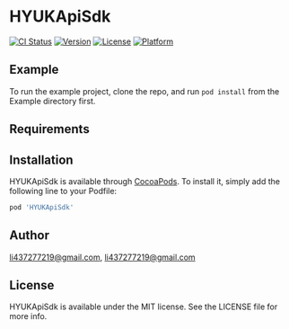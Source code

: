# HYUKApiSdk

[![CI Status](https://img.shields.io/travis/li437277219@gmail.com/HYUKApiSdk.svg?style=flat)](https://travis-ci.org/li437277219@gmail.com/HYUKApiSdk)
[![Version](https://img.shields.io/cocoapods/v/HYUKApiSdk.svg?style=flat)](https://cocoapods.org/pods/HYUKApiSdk)
[![License](https://img.shields.io/cocoapods/l/HYUKApiSdk.svg?style=flat)](https://cocoapods.org/pods/HYUKApiSdk)
[![Platform](https://img.shields.io/cocoapods/p/HYUKApiSdk.svg?style=flat)](https://cocoapods.org/pods/HYUKApiSdk)

## Example

To run the example project, clone the repo, and run `pod install` from the Example directory first.

## Requirements

## Installation

HYUKApiSdk is available through [CocoaPods](https://cocoapods.org). To install
it, simply add the following line to your Podfile:

```ruby
pod 'HYUKApiSdk'
```

## Author

li437277219@gmail.com, li437277219@gmail.com

## License

HYUKApiSdk is available under the MIT license. See the LICENSE file for more info.
